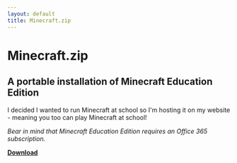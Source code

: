 ```yaml
---
layout: default
title: Minecraft.zip
---
```


Minecraft.zip
=============
## A portable installation of Minecraft Education Edition

I decided I wanted to run Minecraft at school so I'm hosting it on my website - meaning you too can play Minecraft at school!

_Bear in mind that Minecraft Education Edition requires an Office 365 subscription._

__[Download](https://drive.google.com/open?id=1Bx8y5ruPi-w0ckGp56hu-sE3zQQ8PQ1s)__
